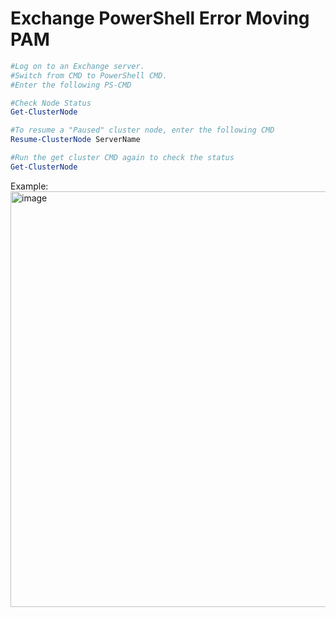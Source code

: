 # Exchange PowerShell Error Moving PAM
```Powershell
#Log on to an Exchange server. 
#Switch from CMD to PowerShell CMD.
#Enter the following PS-CMD 
```
```Powershell
#Check Node Status
Get-ClusterNode
```
```Powershell
#To resume a "Paused" cluster node, enter the following CMD
Resume-ClusterNode ServerName
```
```Powershell
#Run the get cluster CMD again to check the status
Get-ClusterNode
```
Example:
<img width="1257" height="665" alt="image" src="https://github.com/user-attachments/assets/44cfa27c-75ef-43ef-868d-7b34c3cd6f7e" />




